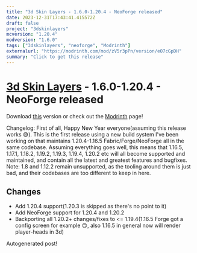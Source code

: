 ```yaml
---
title: "3d Skin Layers - 1.6.0-1.20.4 - NeoForge released"
date: 2023-12-31T17:43:41.415572Z
draft: false
project: "3dskinlayers"
mcversion: "1.20.4"
modversion: "1.6.0"
tags: ["3dskinlayers", "neoforge", "Modrinth"]
externalurl: "https://modrinth.com/mod/zV5r3pPn/version/eO7cGpDH"
summary: "Click to get this release"
---
```

# [3d Skin Layers](/project/3dskinlayers) - 1.6.0-1.20.4 - NeoForge released
Download [this](https://modrinth.com/mod/zV5r3pPn/version/eO7cGpDH) version or check out the [Modrinth](https://modrinth.com/mod/zV5r3pPn) page!

Changelog: First of all, Happy New Year everyone(assuming this release works 😅).
This is the first release using a new build system I've been working on that maintains 1.20.4-1.16.5 Fabric/Forge/NeoForge all in the same codebase. Assuming everything goes well, this means that 1.16.5, 1.17.1, 1.18.2, 1.19.2, 1.19.3, 1.19.4, 1.20.2 etc will all become supported and maintained, and contain all the latest and greatest features and bugfixes. 
Note: 1.8 and 1.12.2 remain unsupported, as the tooling around them is just bad, and their codebases are too different to keep in here.
## Changes
- Add 1.20.4 support(1.20.3 is skipped as there's no point to it)
- Add NeoForge support for 1.20.4 and 1.20.2
- Backporting all 1.20.2+ changes/fixes to <= 1.19.4(1.16.5 Forge got a config screen for example 🙃, also 1.16.5 in general now will render player-heads in 3d)

Autogenerated post!
